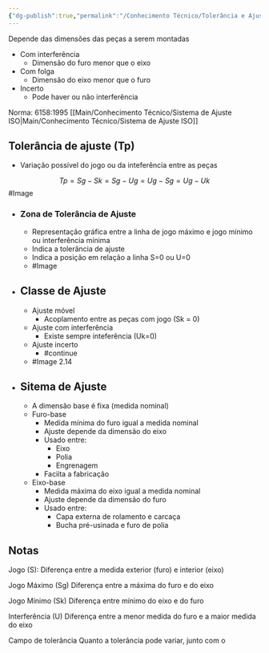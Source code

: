 ```yaml
---
{"dg-publish":true,"permalink":"/Conhecimento Técnico/Tolerância e Ajuste/","created":"","updated":""}
---
```



Depende das dimensões das peças a serem montadas

 - Com interferência
	- Dimensão do furo menor que o eixo
 - Com folga
	- Dimensão do eixo menor que o furo
 - Incerto
	 - Pode haver ou não interferência

Norma: 6158:1995 [[Main/Conhecimento Técnico/Sistema de Ajuste ISO\|Main/Conhecimento Técnico/Sistema de Ajuste ISO]]

## Tolerância de ajuste (Tp)
 - Variação possível do jogo ou da inteferência entre as peças

$$Tp = Sg-Sk  = Sg-Ug=Ug-Sg=Ug-Uk$$
#Image
 - ### Zona de Tolerância de Ajuste
	 - Representação gráfica entre a linha de jogo máximo e jogo mínimo ou interferência mínima
	 - Indica a tolerância de ajuste
	 - Indica a posição em relação a linha S=0 ou U=0
	 - #Image 
- ## Classe de Ajuste
	- Ajuste móvel
		- Acoplamento entre as peças com jogo (Sk = 0)
	- Ajuste com interferência
		- Existe sempre inteferência (Uk=0)
	- Ajuste incerto
		- #continue
	- #Image 2.14

 - ## Sitema de Ajuste
    - A dimensão base é fixa (medida nominal)
	 - Furo-base
		 - Medida mínima do furo igual a medida nominal
		- Ajuste depende da dimensão do eixo
		- Usado entre:
			- Eixo
			- Polia
			- Engrenagem 
		- Faciita a fabricação
	 - Eixo-base
		 - Medida máxima do eixo igual a medida nominal 
		 - Ajuste depende da dimensão do furo
		 - Usado entre:
			 - Capa externa de rolamento e carcaça
			 - Bucha pré-usinada e furo de polia

## Notas
Jogo (S):
	Diferença entre a medida exterior (furo) e interior (eixo) 

Jogo Máximo (Sg)
	Diferença entre a máxima do furo e do eixo

Jogo Mínimo (Sk)
	Diferença entre  mínimo do eixo e do furo

Interferência (U)
	Diferença entre a menor medida do furo e a maior medida do eixo

Campo de tolerância
	Quanto a tolerância pode variar, junto com o 

